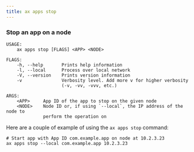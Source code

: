 ```yaml
---
title: ax apps stop
---
```


### Stop an app on a node

```
USAGE:
    ax apps stop [FLAGS] <APP> <NODE>

FLAGS:
    -h, --help       Prints help information
    -l, --local      Process over local network
    -V, --version    Prints version information
    -v               Verbosity level. Add more v for higher verbosity
                     (-v, -vv, -vvv, etc.)

ARGS:
    <APP>     App ID of the app to stop on the given node
    <NODE>    Node ID or, if using `--local`, the IP address of the node to
              perform the operation on
```

Here are a couple of example of using the `ax apps stop` command:

```
# Start app with App ID com.example.app on node at 10.2.3.23
ax apps stop --local com.example.app 10.2.3.23
```
